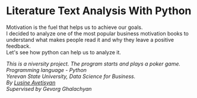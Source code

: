 # Literature Text Analysis With Python
Motivation is the fuel that helps us to achieve our goals. <br />
I decided to analyze one of the most popular business motivation books to understand what makes people read it and why they leave a positive feedback. <br /> 
Let's see how python can help us to analyze it. <br />

*This is a niversity project. The program starts and plays a poker game.*  <br />
*Programming language - Python* <br />
*Yerevan State University, Data Science for Business.* <br />
*By <a href="https://github.com/lousine">Lusine Avetisyan</a>* <br />
*Supervised by Gevorg Ghalachyan*
